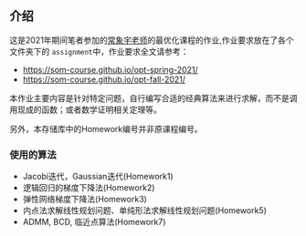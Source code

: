 ## 介绍

这是2021年期间笔者参加的[常象宇老师](http://xiangyuchang.github.io/)的最优化课程的作业,作业要求放在了各个文件夹下的 `assignment`中，作业要求全文请参考：

* https://som-course.github.io/opt-spring-2021/
* https://som-course.github.io/opt-fall-2021/

本作业主要内容是针对特定问题，自行编写合适的经典算法来进行求解，而不是调用现成的函数；或者数学证明相关定理等。

另外，本存储库中的Homework编号并非原课程编号。

### 使用的算法

* Jacobi迭代，Gaussian迭代(Homework1)
* 逻辑回归的梯度下降法(Homework2)
* 弹性网络梯度下降法(Homework3)
* 内点法求解线性规划问题、单纯形法求解线性规划问题(Homework5)
* ADMM, BCD, 临近点算法(Homework7)
